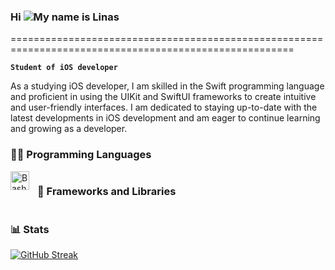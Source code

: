 ### Hi ![](https://user-images.githubusercontent.com/18350557/176309783-0785949b-9127-417c-8b55-ab5a4333674e.gif)My name is Linas
=======================================================================================================

**`Student of iOS developer`**

As a studying iOS developer, I am skilled in the Swift programming language and proficient in using the UIKit and SwiftUI frameworks to create intuitive and user-friendly interfaces. I am dedicated to staying up-to-date with the latest developments in iOS development and am eager to continue learning and growing as a developer.

### 👨‍💻 Programming Languages

<img align="left" alt="Bash" width="30px" style="padding-right:10px;" src="https://raw.githubusercontent.com/danielcranney/readme-generator/main/public/icons/skills/swift-colored.svg" />

#

### 🧰 Frameworks and Libraries
  
  
#

### 📊 Stats
  
[![GitHub Streak](https://streak-stats.demolab.com?user=linas-ios&theme=dark&mode=weekly)](https://git.io/streak-stats)

#

                    
